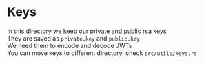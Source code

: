 # Keys

In this directory we keep our private and public rsa keys\
They are saved as `private.key` and `public.key`\
We need them to encode and decode JWTs\
You can move keys to different directory, check
`src/utils/keys.rs`
